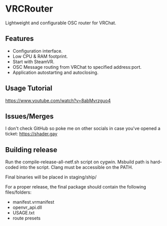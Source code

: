 # VRCRouter
Lightweight and configurable OSC router for VRChat.

## Features
* Configuration interface.
* Low CPU & RAM footprint.
* Start with SteamVR.
* OSC Message routing from VRChat to specified address:port.
* Application autostarting and autoclosing.

## Usage Tutorial
https://www.youtube.com/watch?v=8abMvrzguo4

## Issues/Merges
I don't check GitHub so poke me on other socials in case you've opened a ticket:
  https://shader.gay

## Building release

Run the compile-release-all-netf.sh script on cygwin.
Msbuild path is hard-coded into the script.
Clang must be accessible on the PATH.

Final binaries will be placed in staging/ship/

For a proper release, the final package should contain the following files/folders:
  * manifest.vrmanifest
  * openvr_api.dll
  * USAGE.txt
  * route presets
